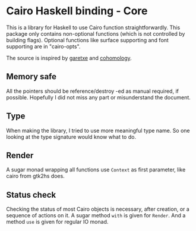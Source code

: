 # Cairo Haskell binding - Core

This is a library for Haskell to use Cairo function straightforwardly. This package only contains non-optional functions (which is not controlled by building flags). Optional functions like surface supporting and font supporting are in "cairo-opts".

The source is inspired by [garetxe](https://github.com/garetxe) and [cohomology](https://github.com/cohomology).

## Memory safe

All the pointers should be reference/destroy -ed as manual required, if possible. Hopefully I did not miss any part or misunderstand the document.

## Type

When making the library, I tried to use more meaningful type name. So one looking at the type signature would know what to do.

## Render

A sugar monad wrapping all functions use `Context` as first parameter, like cairo from gtk2hs does.

## Status check

Checking the status of most Cairo objects is necessary, after creation, or a sequence of actions on it. A sugar method `with` is given for `Render`. And a method `use` is given for regular IO monad.
